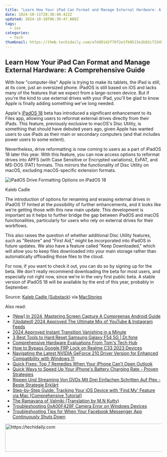 ```yaml
---
title: "Learn How Your iPad Can Format and Manage External Hardware: A Comprehensive Guide"
date: 2024-10-11T20:38:40.422Z
updated: 2024-10-18T06:30:47.086Z
tags:
  - ios
categories:
  - tech
thumbnail: https://thmb.techidaily.com/a7dd9142f70f2e1fb0515e1b92c73345b73af0eebd789d21de62a66b954929b6.jpg
---
```


## Learn How Your iPad Can Format and Manage External Hardware: A Comprehensive Guide

With how "computer-like" Apple is trying to make its tablets, the iPad is still, at its core, just an oversized phone. iPadOS is still based on iOS and lacks many of the features that we expect from a large-screen device. But if you're the kind to use external drives with your iPad, you'll be glad to know Apple is finally adding something we've long needed.

 Apple's [iPadOS 18](https://youtube-videos.techidaily.com/perfect-your-yt-profile-expert-tips-for-channel-descriptors/) beta has introduced a significant enhancement to its Files app, allowing users to reformat external drives directly from their iPads. This feature, previously exclusive to macOS's Disc Utility, is something that should have debuted years ago, given Apple has wanted users to use iPads as their main or secondary computers (and that includes power users to some extent).

 Nevertheless, drive reformatting is now coming to users as a part of iPadOS 18 later this year. With this feature, you can now access options to reformat drives into APFS (with Case Sensitive or Encrypted variations), ExFAT, and MS-DOS (FAT) formats. This mirrors the functionality of Disc Utility on macOS, excluding macOS-specific extension formats.

![iPadOS Drive Formatting Options on iPadOS 18](https://static1.howtogeekimages.com/wordpress/wp-content/uploads/2024/06/ipados-file-formatting-options.jpg) 

Kaleb Cadle 

 The introduction of options for renaming and erasing external drives in iPadOS 17 hinted at the possibility of further enhancements, and it looks like we're getting those with this new main update. This development is important as it helps to further bridge the gap between iPadOS and macOS functionalities, particularly for users who rely on external drives for their workflows.

 This also raises the question of whether additional Disc Utility features, such as "Restore" and "First Aid," might be incorporated into iPadOS in future updates. We also have a feature called "Keep Downloaded," which will allow you to keep files downloaded into your main storage rather than automatically offloading those files to the cloud.

 For now, if you want to check it out, you can do so by signing up for the beta. We don't really recommend downloading the beta for most users, and especially not right now, since we're in the very first public beta. A stable version of iPadOS 18 will be available by the end of this year, probably in September.

 Source: [Kaleb Cadle (Substack)](https://kalebcadle.substack.com/p/ipados-18-adds-another-very-useful) via [MacStories](https://www.macstories.net/linked/ipados-18-adds-support-for-formatting-external-drives/)

<ins class="adsbygoogle"
     style="display:block"
     data-ad-format="autorelaxed"
     data-ad-client="ca-pub-7571918770474297"
     data-ad-slot="1223367746"></ins>

<ins class="adsbygoogle"
     style="display:block"
     data-ad-client="ca-pub-7571918770474297"
     data-ad-slot="8358498916"
     data-ad-format="auto"
     data-full-width-responsive="true"></ins>

<span class="atpl-alsoreadstyle">Also read:</span>
<div><ul>
<li><a href="https://screen-sharing-recording.techidaily.com/new-in-2024-mastering-screen-capture-a-compreenas-android-guide/"><u>[New] In 2024, Mastering Screen Capture A Compreenas Android Guide</u></a></li>
<li><a href="https://instagram-video-files.techidaily.com/updated-2024-approved-the-ultimate-mix-of-youtube-and-instagram-feeds/"><u>[Updated] 2024 Approved The Ultimate Mix of YouTube & Instagram Feeds</u></a></li>
<li><a href="https://extra-support.techidaily.com/2024-approved-instant-transition-vanishing-in-a-minute/"><u>2024 Approved Instant Transition Vanishing in a Minute</u></a></li>
<li><a href="https://phone-solutions.techidaily.com/3-best-tools-to-hard-reset-samsung-galaxy-f54-5g-drfone-by-drfone-reset-android-reset-android/"><u>3 Best Tools to Hard Reset Samsung Galaxy F54 5G | Dr.fone</u></a></li>
<li><a href="https://eaxpv-info.techidaily.com/comprehensive-hardware-evaluations-from-toms-tech-hub/"><u>Comprehensive Hardware Evaluations From Tom's Tech Hub</u></a></li>
<li><a href="https://android-frp.techidaily.com/how-to-bypass-google-frp-lock-on-realme-c33-2023-devices-by-drfone-android/"><u>How to Bypass Google FRP Lock on Realme C33 2023 Devices</u></a></li>
<li><a href="https://hardware-help.techidaily.com/navigating-the-latest-nvidia-geforce-210-driver-version-for-enhanced-compatibility-with-windows-11/"><u>Navigating the Latest NVIDIA GeForce 210 Driver Version for Enhanced Compatibility with Windows 11</u></a></li>
<li><a href="https://os-tips.techidaily.com/quick-fixes-top-7-remedies-when-your-iphone-cant-open-outlook/"><u>Quick Fixes: Top 7 Remedies When Your iPhone Can't Open Outlook</u></a></li>
<li><a href="https://os-tips.techidaily.com/quick-ways-to-speed-up-your-iphones-battery-charging-rate-proven-strategies/"><u>Quick Ways to Speed Up Your iPhone's Battery Charging Rate - Proven Strategies</u></a></li>
<li><a href="https://discover-community.techidaily.com/rippen-und-streaming-von-dvds-mit-drei-einfachen-schritten-auf-plex-beste-strategie-erklart/"><u>Rippen Und Streaming Von DVDs Mit Drei Einfachen Schritten Auf Plex - Beste Strategie Erklärt</u></a></li>
<li><a href="https://os-tips.techidaily.com/step-by-step-guide-tracking-your-ios-device-with-find-my-feature-via-mac-comprehensive-tutorial/"><u>Step-by-Step Guide: Tracking Your iOS Device with 'Find My' Feature via Mac [Comprehensive Tutorial]</u></a></li>
<li><a href="https://os-tips.techidaily.com/the-ramayana-of-valmiki-translation-by-mn-kutty/"><u>The Ramayana of Valmiki (Translation by M.N Kutty)</u></a></li>
<li><a href="https://win11.techidaily.com/troubleshooting-0xa00f429f-camera-error-on-windows-devices/"><u>Troubleshooting 0xA00F429F Camera Error on Windows Devices</u></a></li>
<li><a href="https://os-tips.techidaily.com/troubleshooting-tips-for-when-your-facebook-messenger-app-continuously-shuts-down/"><u>Troubleshooting Tips for When Your Facebook Messenger App Continuously Shuts Down</u></a></li>
</ul></div>

<!-- affiliate ads begin -->
<a href="https://aidotcom.pxf.io/c/5597632/2134503/19576" target="_top" id="2134503">
  <img src="//a.impactradius-go.com/display-ad/19576-2134503" border="0" alt="https://techidaily.com" width="728" height="90"/>
</a>
<img height="0" width="0" src="https://aidotcom.pxf.io/i/5597632/2134503/19576" style="position:absolute;visibility:hidden;" border="0" />
<!-- affiliate ads end -->

